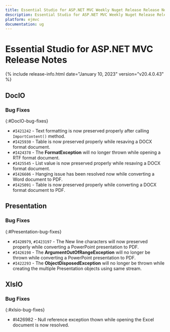 ```yaml
---
title: Essential Studio for ASP.NET MVC Weekly Nuget Release Release Notes  
description: Essential Studio for ASP.NET MVC Weekly Nuget Release Release Notes  
platform: ejmvc
documentation: ug
---
```


# Essential Studio for ASP.NET MVC  Release Notes  

{% include release-info.html date="January 10, 2023"  version="v20.4.0.43" %} 

## DocIO

### Bug Fixes
{:#DocIO-bug-fixes}

- `#I421242` - Text formatting is now preserved properly after calling `ImportContent()` method.
- `#I425930` - Table is now preserved properly while resaving a DOCX format document.
- `#I424378` - The **FormatException** will no longer thrown while opening a RTF format document.
- `#I425545` - List value is now preserved properly while resaving a DOCX format document.
- `#I426606` - Hanging issue has been resolved now while converting a Word document to PDF.
- `#I425091` - Table is now preserved properly while converting a DOCX format document to PDF.


## Presentation

### Bug Fixes
{:#Presentation-bug-fixes}

- `#I420979`, `#I423197` - The New line characters will now preserved properly while converting a PowerPoint presentation to PDF.
- `#I426198` - The **ArgumentOutOfRangeException** will no longer be thrown while converting a PowerPoint presentation to PDF.
- `#I422293` - The **ObjectDisposedException** will no longer be thrown while creating the multiple Presentation objects using same stream.

## XlsIO

### Bug Fixes
{:#xlsio-bug-fixes}

* \#I426982 - Null reference exception thown while opening the Excel document is now resolved.


